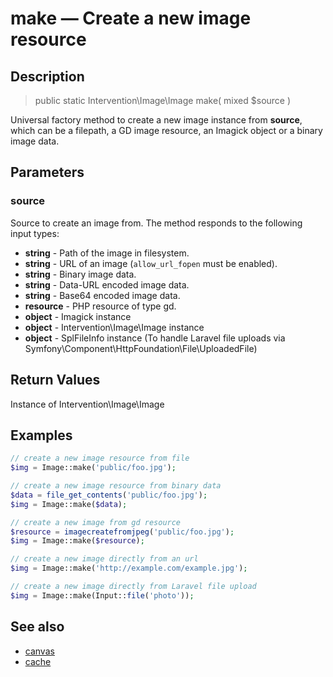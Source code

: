 # make — Create a new image resource

## Description

> public static Intervention\Image\Image make( mixed $source )

Universal factory method to create a new image instance from **source**, which can be a filepath, a GD image resource, an Imagick object or a binary image data.

## Parameters

### source

Source to create an image from. The method responds to the following input types:

- **string** - Path of the image in filesystem.
- **string** - URL of an image (```allow_url_fopen``` must be enabled).
- **string** - Binary image data.
- **string** - Data-URL encoded image data.
- **string** - Base64 encoded image data.
- **resource** - PHP resource of type gd.
- **object** - Imagick instance
- **object** - Intervention\Image\Image instance
- **object** - SplFileInfo instance (To handle Laravel file uploads via Symfony\Component\HttpFoundation\File\UploadedFile)

## Return Values
Instance of Intervention\Image\Image

## Examples

```php
// create a new image resource from file
$img = Image::make('public/foo.jpg');

// create a new image resource from binary data
$data = file_get_contents('public/foo.jpg');
$img = Image::make($data);

// create a new image from gd resource
$resource = imagecreatefromjpeg('public/foo.jpg');
$img = Image::make($resource);

// create a new image directly from an url
$img = Image::make('http://example.com/example.jpg');

// create a new image directly from Laravel file upload
$img = Image::make(Input::file('photo'));
```

## See also

- [canvas](/api/canvas)
- [cache](/api/cache)

